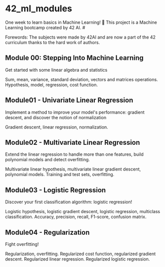 # 42_ml_modules #
One week to learn basics in Machine Learning! 🤖  This project is a Machine Learning bootcamp created by 42 AI. #

Forewords: The subjects were made by 42AI and are now a part of the 42 curriculum thanks to the hard work of authors.

## Module 00: Stepping Into Machine Learning ##
Get started with some linear algebra and statistics

Sum, mean, variance, standard deviation, vectors and matrices operations. Hypothesis, model, regression, cost function.

## Module01 - Univariate Linear Regression
Implement a method to improve your model's performance: gradient descent, and discover the notion of normalization

Gradient descent, linear regression, normalization.

## Module02 - Multivariate Linear Regression
Extend the linear regression to handle more than one features, build polynomial models and detect overfitting.

Multivariate linear hypothesis, multivariate linear gradient descent, polynomial models. Training and test sets, overfitting.

## Module03 - Logistic Regression
Discover your first classification algorithm: logistic regression!

Logistic hypothesis, logistic gradient descent, logistic regression, multiclass classification. Accuracy, precision, recall, F1-score, confusion matrix.

## Module04 - Regularization
Fight overfitting!

Regularization, overfitting. Regularized cost function, regularized gradient descent. Regularized linear regression. Regularized logistic regression.
